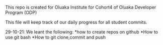 This repo is created for Oluaka Institute for Cohort4 of Oluaka Developer Program (ODP)

This file will keep track of our daily progress for all student commits.

29-10-21: We leant the following:
*how to create repos on github
*How to use git bash
*How to git clone,commit and push 